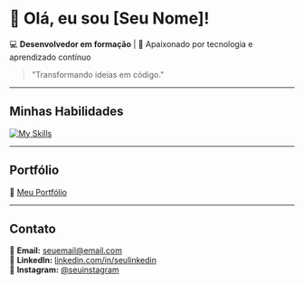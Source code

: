 # 👋 Olá, eu sou [Seu Nome]!

💻 **Desenvolvedor em formação** | 🚀 Apaixonado por tecnologia e aprendizado contínuo  

> "Transformando ideias em código."

---

## Minhas Habilidades  

[![My Skills](https://skillicons.dev/icons?i=html,css,js,c,mysql,py,figma,git,github,vscode,windows)](https://skillicons.dev)

---

## Portfólio  

🔗 [Meu Portfólio](https://seuportfolio.com)

---

## Contato  

📧 **Email:** [seuemail@email.com](rafaelsancor2003@hotmail.com)  
💼 **LinkedIn:** [linkedin.com/in/seulinkedin](https://linkedin.com/in/rafael-sancor-dev)  
📸 **Instagram:** [@seuinstagram]([https://instagram.com/seuinstagram](https://www.instagram.com/rafasancor/))  
